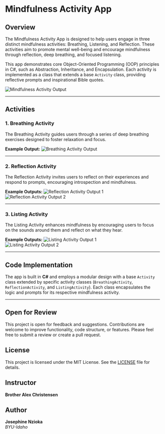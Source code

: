 # Mindfulness Activity App

## Overview

The Mindfulness Activity App is designed to help users engage in three distinct mindfulness activities: Breathing, Listening, and Reflection. These activities aim to promote mental well-being and encourage mindfulness through reflection, deep breathing, and focused listening.

This app demonstrates core Object-Oriented Programming (OOP) principles in C#, such as Abstraction, Inheritance, and Encapsulation. Each activity is implemented as a class that extends a base `Activity` class, providing reflective prompts and inspirational Bible quotes.

![Mindfulness Activity Output](../Develop05/assets/mindfulnessScreenshot.png)

---

## Activities

### 1. Breathing Activity

The Breathing Activity guides users through a series of deep breathing exercises designed to foster relaxation and focus.

**Example Output:**
![Breathing Activity Output](../Develop05/assets/breathingScreenshot.png)

---

### 2. Reflection Activity

The Reflection Activity invites users to reflect on their experiences and respond to prompts, encouraging introspection and mindfulness.

**Example Outputs:**
![Reflection Activity Output 1](../Develop05/assets/reflection1Screenshot.png)  
![Reflection Activity Output 2](../Develop05/assets/reflection2Screenshot.png)

---

### 3. Listing Activity

The Listing Activity enhances mindfulness by encouraging users to focus on the sounds around them and reflect on what they hear.

**Example Outputs:**
![Listing Activity Output 1](../Develop05/assets/listing1Screenshot.png)  
![Listing Activity Output 2](../Develop05/assets/listing2Screenshot.png)

---

## Code Implementation

The app is built in **C#** and employs a modular design with a base `Activity` class extended by specific activity classes (`BreathingActivity`, `ReflectionActivity`, and `ListingActivity`). Each class encapsulates the logic and prompts for its respective mindfulness activity.

---

## Open for Review

This project is open for feedback and suggestions. Contributions are welcome to improve functionality, code structure, or features. Please feel free to submit a review or create a pull request.

## License

This project is licensed under the MIT License. See the [LICENSE](LICENSE) file for details.

## Instructor

**Brother Alex Christensen**

## Author

**Josephine Nzioka**  
_BYU-Idaho_
